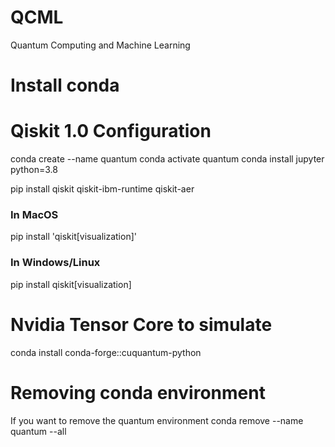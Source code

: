 # QCML
Quantum Computing and Machine Learning


# Install conda 

# Qiskit 1.0 Configuration
conda create --name quantum 
conda activate quantum 
conda install jupyter python=3.8

pip install qiskit  qiskit-ibm-runtime qiskit-aer

### In MacOS
pip install 'qiskit[visualization]'

### In Windows/Linux
pip install qiskit[visualization]

# Nvidia Tensor Core to simulate
conda install conda-forge::cuquantum-python


# Removing conda environment
If you want to remove the quantum environment 
conda remove --name quantum --all





